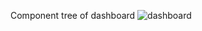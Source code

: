 Component tree of dashboard
![dashboard](https://user-images.githubusercontent.com/103326809/216016740-b134083c-6688-43c7-8687-46ba48ae96a4.jpg)
